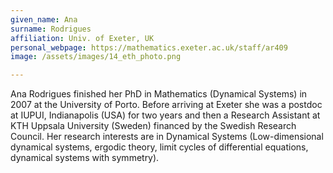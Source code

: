 ```yaml
---
given_name: Ana
surname: Rodrigues
affiliation: Univ. of Exeter, UK
personal_webpage: https://mathematics.exeter.ac.uk/staff/ar409
image: /assets/images/14_eth_photo.png

---
```

Ana Rodrigues finished her PhD in Mathematics (Dynamical Systems) in 2007 at the University of Porto. Before arriving at Exeter 
she was a postdoc at IUPUI, Indianapolis (USA) for two years and then a Research Assistant at KTH Uppsala University (Sweden) 
financed by the Swedish Research Council. Her research interests are in Dynamical Systems (Low-dimensional dynamical systems, 
ergodic theory, limit cycles of differential equations, dynamical systems with symmetry).
